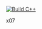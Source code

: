 [![Build C++](https://github.com/Younitea/MyFirstExample/actions/workflows/main.yml/badge.svg)](https://github.com/Younitea/MyFirstExample/actions/workflows/main.yml)

x07 
